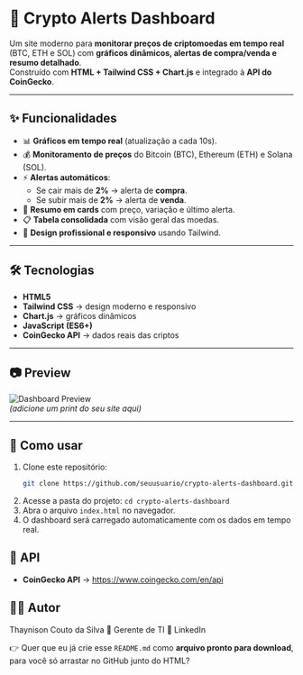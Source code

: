 # 🚀 Crypto Alerts Dashboard

Um site moderno para **monitorar preços de criptomoedas em tempo real** (BTC, ETH e SOL) com **gráficos dinâmicos, alertas de compra/venda e resumo detalhado**.  
Construído com **HTML + Tailwind CSS + Chart.js** e integrado à **API do CoinGecko**.

---

## ✨ Funcionalidades

- 📊 **Gráficos em tempo real** (atualização a cada 10s).
- 💰 **Monitoramento de preços** do Bitcoin (BTC), Ethereum (ETH) e Solana (SOL).
- ⚡ **Alertas automáticos**:
  - Se cair mais de **2%** → alerta de **compra**.
  - Se subir mais de **2%** → alerta de **venda**.
- 📰 **Resumo em cards** com preço, variação e último alerta.
- 📋 **Tabela consolidada** com visão geral das moedas.
- 🎨 **Design profissional e responsivo** usando Tailwind.

---

## 🛠️ Tecnologias

- **HTML5**
- **Tailwind CSS** → design moderno e responsivo
- **Chart.js** → gráficos dinâmicos
- **JavaScript (ES6+)**
- **CoinGecko API** → dados reais das criptos

---

## 📷 Preview

![Dashboard Preview](https://crypto-dashboard-preview.com/preview.png)  
*(adicione um print do seu site aqui)*

---

## 🚀 Como usar

1. Clone este repositório:
   ```bash
   git clone https://github.com/seuusuario/crypto-alerts-dashboard.git```
2. Acesse a pasta do projeto:
    ```cd crypto-alerts-dashboard```
3. Abra o arquivo ```index.html``` no navegador.
4. O dashboard será carregado automaticamente com os dados em tempo real.

## 📡 API

- **CoinGecko API** → https://www.coingecko.com/en/api

## 👨‍💻 Autor

Thaynison Couto da Silva
📌 Gerente de TI
🔗 LinkedIn


👉 Quer que eu já crie esse `README.md` como **arquivo pronto para download**, para você só arrastar no GitHub junto do HTML?